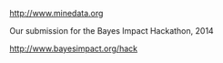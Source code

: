 http://www.minedata.org

Our submission for the Bayes Impact Hackathon, 2014

http://www.bayesimpact.org/hack
